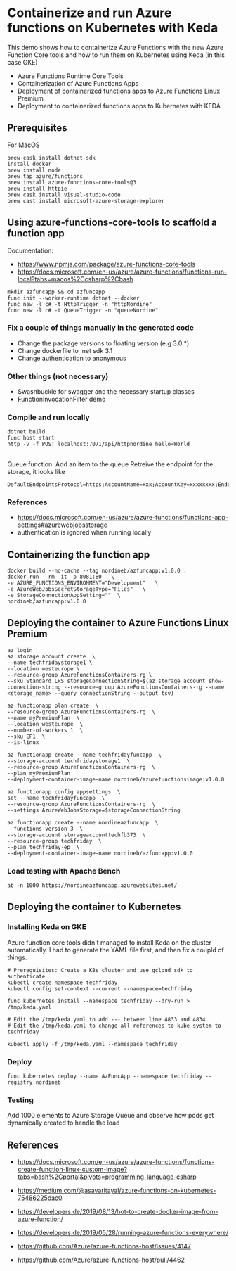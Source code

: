 # Containerize and run Azure functions on Kubernetes with Keda

This demo shows how to containerize Azure Functions with the new Azure Function Core tools and how to run them on Kubernetes using Keda (in this case GKE)

* Azure Functions Runtime Core Tools
* Containerization of Azure Functions Apps
* Deployment of containerized functions apps to Azure Functions Linux Premium
* Deployment to containerized functions apps to Kubernetes with KEDA

## Prerequisites
For MacOS 
```
brew cask install dotnet-sdk
install docker
brew install node
brew tap azure/functions
brew install azure-functions-core-tools@3
brew install httpie
brew cask install visual-studio-code
brew cast install microsoft-azure-storage-explorer
```

## Using azure-functions-core-tools to scaffold a function app

Documentation: 
* https://www.npmjs.com/package/azure-functions-core-tools
* https://docs.microsoft.com/en-us/azure/azure-functions/functions-run-local?tabs=macos%2Ccsharp%2Cbash


```
mkdir azfuncapp && cd azfuncapp
func init --worker-runtime dotnet --docker 
func new -l c# -t HttpTrigger -n "httpNordine"
func new -l c# -t QueueTrigger -n "queueNordine"
```

### Fix a couple of things manually in the generated code
* Change the package versions to floating version (e.g 3.0.*)
* Change dockerfile to .net sdk 3.1
* Change authentication to anonymous

### Other things (not necessary)
* Swashbuckle for swagger and the necessary startup classes 
* FunctionInvocationFilter demo

### Compile and run locally
````
dotnet build
func host start
http -v -f POST localhost:7071/api/httpnordine hello=World
````

## 
Queue function: Add an item to the queue
Retreive the endpoint for the storage, it looks like
````
DefaultEndpointsProtocol=https;AccountName=xxx;AccountKey=xxxxxxxx;EndpointSuffix=core.windows.net
````

### References
* https://docs.microsoft.com/en-us/azure/azure-functions/functions-app-settings#azurewebjobsstorage
* authentication is ignored when running locally

## Containerizing the function app
```
docker build --no-cache --tag nordineb/azfuncapp:v1.0.0 .
docker run --rm -it -p 8081:80   \
-e AZURE_FUNCTIONS_ENVIRONMENT="Development"   \
-e AzureWebJobsSecretStorageType="Files"   \
-e StorageConnectionAppSetting=""  \
nordineb/azfuncapp:v1.0.0  
```

## Deploying the container to Azure Functions Linux Premium

```
az login
az storage account create  \
--name techfridaystorage1 \
--location westeurope \
--resource-group AzureFunctionsContainers-rg \
--sku Standard_LRS storageConnectionString=$(az storage account show-connection-string --resource-group AzureFunctionsContainers-rg --name <storage_name> --query connectionString --output tsv)

az functionapp plan create  \
--resource-group AzureFunctionsContainers-rg  \
--name myPremiumPlan  \
--location westeurope  \
--number-of-workers 1  \
--sku EP1  \
--is-linux

az functionapp create --name techfridayfuncapp  \
--storage-account techfridaystorage1  \
--resource-group AzureFunctionsContainers-rg  \
--plan myPremiumPlan 
--deployment-container-image-name nordineb/azurefunctionsimage:v1.0.0

az functionapp config appsettings  \
set --name techfridayfuncapp  \
--resource-group AzureFunctionsContainers-rg  \
--settings AzureWebJobsStorage=$storageConnectionString

az functionapp create --name nordineazfuncapp  \
--functions-version 3  \
--storage-account storageaccounttechfb373  \
--resource-group techfriday  \
--plan techfriday-ep  \
--deployment-container-image-name nordineb/azfuncapp:v1.0.0
```


### Load testing with Apache Bench

```
ab -n 1000 https://nordineazfuncapp.azurewebsites.net/
```


## Deploying the container to Kubernetes 

### Installing Keda on GKE

Azure function core tools didn't managed to install Keda on the cluster automatically. I had to generate the YAML file first, and then fix a coupld of things.

```
# Prerequisites: Create a K8s cluster and use gcloud sdk to authenticate
kubectl create namespace techfriday
kubectl config set-context --current --namespace=techfriday

func kubernetes install --namespace techfriday --dry-run > /tmp/keda.yaml

# Edit the /tmp/keda.yaml to add --- between line 4833 and 4834
# Edit the /tmp/keda.yaml to change all references to kube-system to techfriday

kubectl apply -f /tmp/keda.yaml --namespace techfriday
```

### Deploy
```
func kubernetes deploy --name AzFuncApp --namespace techfriday --registry nordineb
```

### Testing

Add 1000 elements to Azure Storage Queue and observe how pods get dynamically created to handle the load


## References

* https://docs.microsoft.com/en-us/azure/azure-functions/functions-create-function-linux-custom-image?tabs=bash%2Cportal&pivots=programming-language-csharp

* https://medium.com/@asavaritayal/azure-functions-on-kubernetes-75486225dac0

* https://developers.de/2019/08/13/hot-to-create-docker-image-from-azure-function/

* https://developers.de/2019/05/28/running-azure-functions-everywhere/

* https://github.com/Azure/azure-functions-host/issues/4147

* https://github.com/Azure/azure-functions-host/pull/4462





